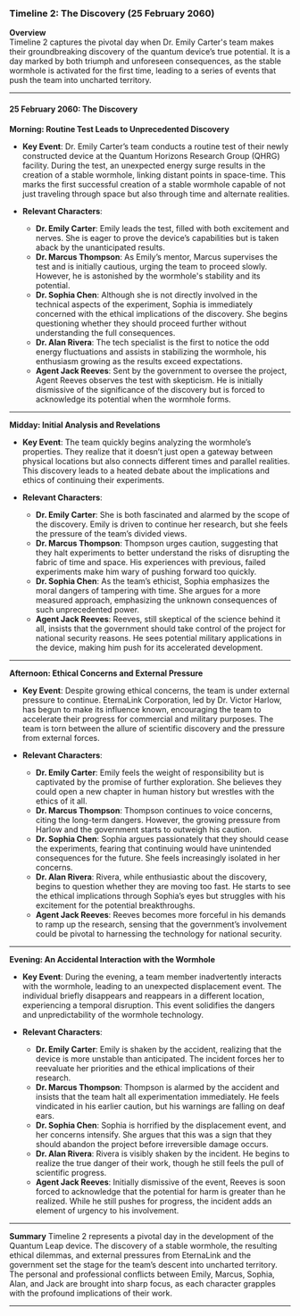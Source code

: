 ### **Timeline 2: The Discovery (25 February 2060)**

**Overview**  
Timeline 2 captures the pivotal day when Dr. Emily Carter's team makes their groundbreaking discovery of the quantum device’s true potential. It is a day marked by both triumph and unforeseen consequences, as the stable wormhole is activated for the first time, leading to a series of events that push the team into uncharted territory.

---

#### **25 February 2060: The Discovery**

**Morning: Routine Test Leads to Unprecedented Discovery**
- **Key Event**: Dr. Emily Carter’s team conducts a routine test of their newly constructed device at the Quantum Horizons Research Group (QHRG) facility. During the test, an unexpected energy surge results in the creation of a stable wormhole, linking distant points in space-time. This marks the first successful creation of a stable wormhole capable of not just traveling through space but also through time and alternate realities.
  
- **Relevant Characters**:
  - **Dr. Emily Carter**: Emily leads the test, filled with both excitement and nerves. She is eager to prove the device’s capabilities but is taken aback by the unanticipated results.
  - **Dr. Marcus Thompson**: As Emily’s mentor, Marcus supervises the test and is initially cautious, urging the team to proceed slowly. However, he is astonished by the wormhole's stability and its potential.
  - **Dr. Sophia Chen**: Although she is not directly involved in the technical aspects of the experiment, Sophia is immediately concerned with the ethical implications of the discovery. She begins questioning whether they should proceed further without understanding the full consequences.
  - **Dr. Alan Rivera**: The tech specialist is the first to notice the odd energy fluctuations and assists in stabilizing the wormhole, his enthusiasm growing as the results exceed expectations.
  - **Agent Jack Reeves**: Sent by the government to oversee the project, Agent Reeves observes the test with skepticism. He is initially dismissive of the significance of the discovery but is forced to acknowledge its potential when the wormhole forms.

---

**Midday: Initial Analysis and Revelations**
- **Key Event**: The team quickly begins analyzing the wormhole’s properties. They realize that it doesn’t just open a gateway between physical locations but also connects different times and parallel realities. This discovery leads to a heated debate about the implications and ethics of continuing their experiments.
  
- **Relevant Characters**:
  - **Dr. Emily Carter**: She is both fascinated and alarmed by the scope of the discovery. Emily is driven to continue her research, but she feels the pressure of the team’s divided views.
  - **Dr. Marcus Thompson**: Thompson urges caution, suggesting that they halt experiments to better understand the risks of disrupting the fabric of time and space. His experiences with previous, failed experiments make him wary of pushing forward too quickly.
  - **Dr. Sophia Chen**: As the team’s ethicist, Sophia emphasizes the moral dangers of tampering with time. She argues for a more measured approach, emphasizing the unknown consequences of such unprecedented power.
  - **Agent Jack Reeves**: Reeves, still skeptical of the science behind it all, insists that the government should take control of the project for national security reasons. He sees potential military applications in the device, making him push for its accelerated development.

---

**Afternoon: Ethical Concerns and External Pressure**
- **Key Event**: Despite growing ethical concerns, the team is under external pressure to continue. EternaLink Corporation, led by Dr. Victor Harlow, has begun to make its influence known, encouraging the team to accelerate their progress for commercial and military purposes. The team is torn between the allure of scientific discovery and the pressure from external forces.
  
- **Relevant Characters**:
  - **Dr. Emily Carter**: Emily feels the weight of responsibility but is captivated by the promise of further exploration. She believes they could open a new chapter in human history but wrestles with the ethics of it all.
  - **Dr. Marcus Thompson**: Thompson continues to voice concerns, citing the long-term dangers. However, the growing pressure from Harlow and the government starts to outweigh his caution.
  - **Dr. Sophia Chen**: Sophia argues passionately that they should cease the experiments, fearing that continuing would have unintended consequences for the future. She feels increasingly isolated in her concerns.
  - **Dr. Alan Rivera**: Rivera, while enthusiastic about the discovery, begins to question whether they are moving too fast. He starts to see the ethical implications through Sophia’s eyes but struggles with his excitement for the potential breakthroughs.
  - **Agent Jack Reeves**: Reeves becomes more forceful in his demands to ramp up the research, sensing that the government’s involvement could be pivotal to harnessing the technology for national security.

---

**Evening: An Accidental Interaction with the Wormhole**
- **Key Event**: During the evening, a team member inadvertently interacts with the wormhole, leading to an unexpected displacement event. The individual briefly disappears and reappears in a different location, experiencing a temporal disruption. This event solidifies the dangers and unpredictability of the wormhole technology.
  
- **Relevant Characters**:
  - **Dr. Emily Carter**: Emily is shaken by the accident, realizing that the device is more unstable than anticipated. The incident forces her to reevaluate her priorities and the ethical implications of their research.
  - **Dr. Marcus Thompson**: Thompson is alarmed by the accident and insists that the team halt all experimentation immediately. He feels vindicated in his earlier caution, but his warnings are falling on deaf ears.
  - **Dr. Sophia Chen**: Sophia is horrified by the displacement event, and her concerns intensify. She argues that this was a sign that they should abandon the project before irreversible damage occurs.
  - **Dr. Alan Rivera**: Rivera is visibly shaken by the incident. He begins to realize the true danger of their work, though he still feels the pull of scientific progress.
  - **Agent Jack Reeves**: Initially dismissive of the event, Reeves is soon forced to acknowledge that the potential for harm is greater than he realized. While he still pushes for progress, the incident adds an element of urgency to his involvement.

---

**Summary**
Timeline 2 represents a pivotal day in the development of the Quantum Leap device. The discovery of a stable wormhole, the resulting ethical dilemmas, and external pressures from EternaLink and the government set the stage for the team’s descent into uncharted territory. The personal and professional conflicts between Emily, Marcus, Sophia, Alan, and Jack are brought into sharp focus, as each character grapples with the profound implications of their work.

---